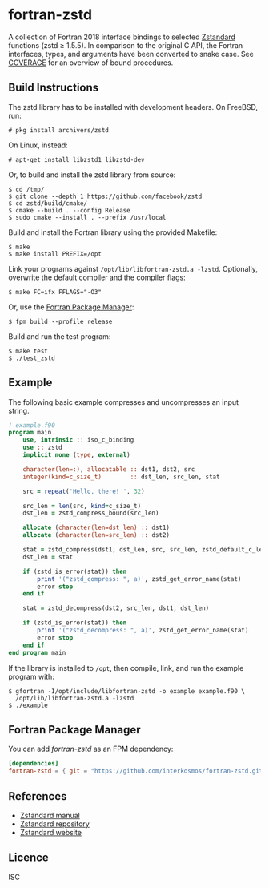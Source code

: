 # fortran-zstd

A collection of Fortran 2018 interface bindings to selected
[Zstandard](http://www.zstd.net/) functions (zstd ≥ 1.5.5). In comparison to the
original C API, the Fortran interfaces, types, and arguments have been converted
to snake case. See [COVERAGE](COVERAGE.md) for an overview of bound procedures.

## Build Instructions

The zstd library has to be installed with development headers. On FreeBSD, run:

```
# pkg install archivers/zstd
```

On Linux, instead:

```
# apt-get install libzstd1 libzstd-dev
```

Or, to build and install the zstd library from source:

```
$ cd /tmp/
$ git clone --depth 1 https://github.com/facebook/zstd
$ cd zstd/build/cmake/
$ cmake --build . --config Release
$ sudo cmake --install . --prefix /usr/local
```

Build and install the Fortran library using the provided Makefile:

```
$ make
$ make install PREFIX=/opt
```

Link your programs against `/opt/lib/libfortran-zstd.a -lzstd`. Optionally,
overwrite the default compiler and the compiler flags:

```
$ make FC=ifx FFLAGS="-O3"
```

Or, use the [Fortran Package Manager](https://github.com/fortran-lang/fpm):

```
$ fpm build --profile release
```

Build and run the test program:

```
$ make test
$ ./test_zstd
```

## Example

The following basic example compresses and uncompresses an input string.

```fortran
! example.f90
program main
    use, intrinsic :: iso_c_binding
    use :: zstd
    implicit none (type, external)

    character(len=:), allocatable :: dst1, dst2, src
    integer(kind=c_size_t)        :: dst_len, src_len, stat

    src = repeat('Hello, there! ', 32)

    src_len = len(src, kind=c_size_t)
    dst_len = zstd_compress_bound(src_len)

    allocate (character(len=dst_len) :: dst1)
    allocate (character(len=src_len) :: dst2)

    stat = zstd_compress(dst1, dst_len, src, src_len, zstd_default_c_level())
    dst_len = stat

    if (zstd_is_error(stat)) then
        print '("zstd_compress: ", a)', zstd_get_error_name(stat)
        error stop
    end if

    stat = zstd_decompress(dst2, src_len, dst1, dst_len)

    if (zstd_is_error(stat)) then
        print '("zstd_decompress: ", a)', zstd_get_error_name(stat)
        error stop
    end if
end program main
```

If the library is installed to `/opt`, then compile, link, and run the example
program with:

```
$ gfortran -I/opt/include/libfortran-zstd -o example example.f90 \
  /opt/lib/libfortran-zstd.a -lzstd
$ ./example
```

## Fortran Package Manager

You can add *fortran-zstd* as an FPM dependency:

```toml
[dependencies]
fortran-zstd = { git = "https://github.com/interkosmos/fortran-zstd.git" }
```

## References

* [Zstandard manual](http://facebook.github.io/zstd/zstd_manual.html)
* [Zstandard repository](https://github.com/facebook/zstd)
* [Zstandard website](http://www.zstd.net/)

## Licence

ISC
